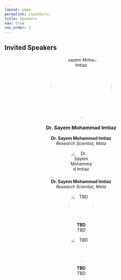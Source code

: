 ```yaml
---
layout: page
permalink: /speakers/
title: Speakers
nav: true
nav_order: 2
---
```


## Invited Speakers

<div class="team-container" style="justify-content:center; gap:1.5rem; flex-wrap:wrap;">


  <!-- Placeholder Speaker 0 -->
  <div class="team-member" style="text-align:center;">
    <img
      src="{{ '/assets/img/speakers/sayem.jpg' | relative_url }}"
      alt="Dr. Sayem Mohammad Imtiaz"
      style="width:200px; height:200px; object-fit:cover; border-radius:50%;"
    />
    <h3>Dr. Sayem Mohammad Imtiaz</h3>
    <p>
      <strong>Dr. Sayem Mohammad Imtiaz</strong><br>
      <em>Research Scientist, Meta</em>
    </p>
  </div>


  <!-- Placeholder Speaker 1 -->
  <div class="team-member" style="text-align:center;">
    <img
      src="{{ '/assets/img/speakers/sayem.jpg' | relative_url }}"
      alt="Dr. Sayem Mohammad Imtiaz"
      style="width:80px; height:80px; object-fit:cover; border-radius:50%;"
    />
    <p>
      <strong>Dr. Sayem Mohammad Imtiaz</strong><br>
      <em>Research Scientist, Meta</em>
    </p>
  </div>

  <!-- Placeholder Speaker 2 -->
  <div class="team-member" style="text-align:center;">
    <img
      src="{{ '/assets/img/speakers/speaker.png' | relative_url }}"
      alt="TBD"
      style="width:80px; height:80px; object-fit:cover; border-radius:50%;"
    />
    <p>
      <strong>TBD</strong><br>
      <em>TBD</em>
    </p>
  </div>

  <!-- Placeholder Speaker 5 -->
  <div class="team-member" style="text-align:center;">
    <img
      src="{{ '/assets/img/speakers/speaker.png' | relative_url }}"
      alt="TBD"
      style="width:80px; height:80px; object-fit:cover; border-radius:50%;"
    />
    <p>
      <strong>TBD</strong><br>
      <em>TBD</em>
    </p>
  </div>

</div>
